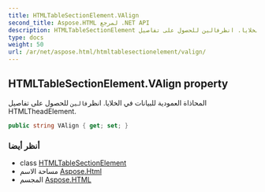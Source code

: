```yaml
---
title: HTMLTableSectionElement.VAlign
second_title: Aspose.HTML لمرجع .NET API
description: HTMLTableSectionElement ملكية. المحاذاة العمودية للبيانات في الخلايا. انظرفالين للحصول على تفاصيل HTMLTheadElement.
type: docs
weight: 50
url: /ar/net/aspose.html/htmltablesectionelement/valign/
---
```

## HTMLTableSectionElement.VAlign property

المحاذاة العمودية للبيانات في الخلايا. انظر`فالين` للحصول على تفاصيل HTMLTheadElement.

```csharp
public string VAlign { get; set; }
```

### أنظر أيضا

* class [HTMLTableSectionElement](../)
* مساحة الاسم [Aspose.Html](../../htmltablesectionelement/)
* المجسم [Aspose.HTML](../../../)



